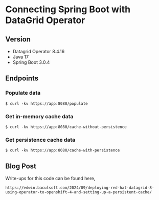 # Connecting Spring Boot with DataGrid Operator

## Version
- Datagrid Operator 8.4.16
- Java 17
- Spring Boot 3.0.4

## Endpoints

### Populate data
```
$ curl -kv https://app:8080/populate
```

### Get in-memory cache data
```
$ curl -kv https://app:8080/cache-without-persistence
```

### Get persistence cache data
```
$ curl -kv https://app:8080/cache-with-persistence
```

## Blog Post
Write-ups for this code can be found here,
```
https://edwin.baculsoft.com/2024/09/deploying-red-hat-datagrid-8-using-operator-to-openshift-4-and-setting-up-a-persistent-cache/
```